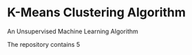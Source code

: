 # K-Means Clustering Algorithm

An Unsupervised Machine Learning Algorithm

The repository contains 5
